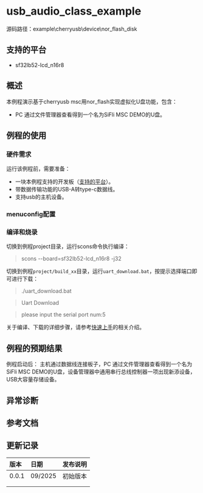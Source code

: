 # usb_audio_class_example

源码路径：example\cherryusb\device\nor_flash_disk

## 支持的平台
<!-- 支持哪些板子和芯片平台 -->
+ sf32lb52-lcd_n16r8

## 概述
<!-- 例程简介 -->
本例程演示基于cherryusb msc用nor_flash实现虚拟化U盘功能，包含：
+ PC 通过文件管理器查看得到一个名为SiFli MSC DEMO的U盘。

## 例程的使用
<!-- 说明如何使用例程，比如连接哪些硬件管脚观察波形，编译和烧写可以引用相关文档。
对于rt_device的例程，还需要把本例程用到的配置开关列出来，比如PWM例程用到了PWM1，需要在onchip菜单里使能PWM1 -->

### 硬件需求
运行该例程前，需要准备：
+ 一块本例程支持的开发板（[支持的平台](quick_start)）。
+ 带数据传输功能的USB-A转type-c数据线。
+ 支持usb的主机设备。

### menuconfig配置


### 编译和烧录
切换到例程project目录，运行scons命令执行编译：

> scons --board=sf32lb52-lcd_n16r8 -j32

切换到例程`project/build_xx`目录，运行`uart_download.bat`，按提示选择端口即可进行下载：

 >./uart_download.bat

>Uart Download

>please input the serial port num:5

关于编译、下载的详细步骤，请参考[快速上手](quick_start)的相关介绍。

## 例程的预期结果
<!-- 说明例程运行结果，比如哪几个灯会亮，会打印哪些log，以便用户判断例程是否正常运行，运行结果可以结合代码分步骤说明 -->
例程启动后：
主机通过数据线连接板子，PC 通过文件管理器查看得到一个名为SiFli MSC DEMO的U盘，设备管理器中通用串行总线控制器一项出现新添设备，USB大容量存储设备。

## 异常诊断


## 参考文档
<!-- 对于rt_device的示例，rt-thread官网文档提供的较详细说明，可以在这里添加网页链接，例如，参考RT-Thread的[RTC文档](https://www.rt-thread.org/document/site/#/rt-thread-version/rt-thread-standard/programming-manual/device/rtc/rtc) -->

## 更新记录
|版本 |日期   |发布说明 |
|:---|:---|:---|
|0.0.1 |09/2025 |初始版本 |
| | | |
| | | |
